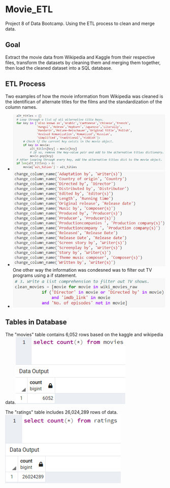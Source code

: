 # Movie_ETL
Project 8 of Data Bootcamp.  Using the ETL process to clean and merge data.
## Goal
Extract the movie data from Wikipedia and Kaggle from their respective files, transform the datasets by cleaning them and merging them together, then load the cleaned dataset into a SQL database.

## ETL Process
Two examples of how the movie information from Wikipedia was cleaned is the identifican of alternate titles for the films and the standardization of the column names.
* ![alt_titles.png](https://github.com/RuthLD/Movie_ETL/blob/main/Resources/alt_titles.png)
* ![column_names.png](https://github.com/RuthLD/Movie_ETL/blob/main/Resources/column_names.png)
One other way the information was condesned was to filter out TV programs using a if statement.
* ![no_tv.png](https://github.com/RuthLD/Movie_ETL/blob/main/Resources/no_tv.png)

## Tables in Database
The "movies" table contains 6,052 rows based on the kaggle and wikipedia data.![movie_query.png](https://github.com/RuthLD/Movie_ETL/blob/main/Resources/movies_query.png)

The "ratings" table includes 26,024,289 rows of data. ![ratings_query.png](https://github.com/RuthLD/Movie_ETL/blob/main/Resources/ratings_query.png)
